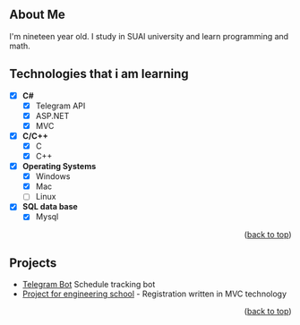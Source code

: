 <p id="readme-top"></p>

## About Me
I'm nineteen year old. I study in SUAI university and learn programming and math.  

## Technologies that i am learning
- [x] **С#**
    - [x] Telegram API
    - [x] ASP.NET
    - [x] MVC
- [x] **C/C++**
    - [x] C
    - [x] C++
- [x] **Operating Systems**
    - [x] Windows
    - [x] Mac 
    - [ ] Linux
- [x] **SQL data base**
    - [x] Mysql
   
<p align="right">(<a href="#readme-top">back to top</a>)</p>

## Projects
- [Telegram Bot](https://github.com/JordennJd/Telegram_Bot) Schedule tracking bot
- [Project for engineering school](https://github.com/JordennJd/Personal-Account) - Registration written in MVC technology
<p align="right">(<a href="#readme-top">back to top</a>)</p>
